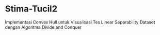 # Stima-Tucil2
Implementasi Convex Hull untuk Visualisasi Tes Linear Separability Dataset dengan Algoritma Divide and Conquer

